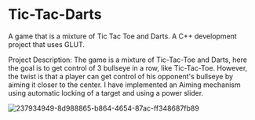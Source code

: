 # Tic-Tac-Darts
A game that is a mixture of Tic Tac Toe and Darts. A C++ development project that uses GLUT.

Project Description:
The game is a mixture of Tic-Tac-Toe and Darts, here the goal is to get control of 3 bullseye in a row, like Tic-Tac-Toe.
However, the twist is that a player can get control of his opponent's bullseye by aiming it closer to the center.
I have implemented an Aiming mechanism using automatic locking of a target and using a power slider.

![237934949-8d988865-b864-4654-87ac-ff348687fb89](https://github.com/adithyaGHegde/Tic-Tac-Darts/assets/82575656/5edb37ab-ea2d-4b09-bcb4-da7a15a42a8d)
